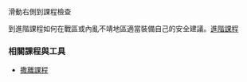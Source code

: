 [Title]: # (現在怎樣?)
[Order]: # (8)

滑動右側到課程檢查

到進階課程如何在戰區或內亂不靖地區適當裝備自己的安全建議。[進階課程](umbrella://lesson/protective-equipment/1)

### 相關課程與工具

* [撒離課程](umbrella://lesson/evacuation/0)